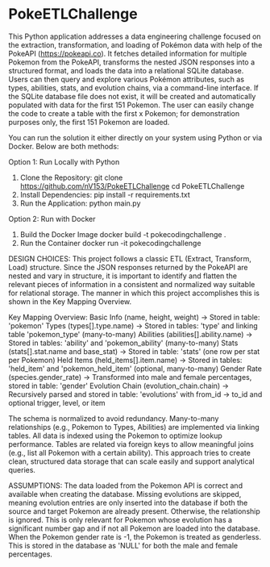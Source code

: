 # PokeETLChallenge
This Python application addresses a data engineering challenge focused on the extraction, transformation, and loading of Pokémon data with help of the PokeAPI (https://pokeapi.co). 
It fetches detailed information for multiple Pokemon from the PokeAPI, transforms the nested JSON responses into a structured format, and loads the data into a relational SQLite database.
Users can then query and explore various Pokémon attributes, such as types, abilities, stats, and evolution chains, via a command-line interface.
If the SQLite database file does not exist, it will be created and automatically populated with data for the first 151 Pokemon.
The user can easily change the code to create a table with the first x Pokemon; for demonstration purposes only, the first 151 Pokemon are loaded.


You can run the solution it either directly on your system using Python or via Docker. Below are both methods:

Option 1: Run Locally with Python
1. Clone the Repository:
    git clone https://github.com/nV153/PokeETLChallenge
    cd PokeETLChallenge
2. Install Dependencies:
    pip install -r requirements.txt
3. Run the Application:
    python main.py

Option 2: Run with Docker
1. Build the Docker Image
    docker build -t pokecodingchallenge .
2. Run the Container
    docker run -it pokecodingchallenge



DESIGN CHOICES:
This project follows a classic ETL (Extract, Transform, Load) structure.
Since the JSON responses returned by the PokeAPI are nested and vary in structure, it is important to identify and flatten the relevant pieces of information in a consistent and normalized way suitable for relational storage.
The manner in which this project accomplishes this is shown in the Key Mapping Overview.

Key Mapping Overview:
Basic Info (name, height, weight) → Stored in table: 'pokemon'
Types (types[].type.name) → Stored in tables: 'type' and linking table 'pokemon_type' (many-to-many)
Abilities (abilities[].ability.name) → Stored in tables: 'ability' and 'pokemon_ability' (many-to-many)
Stats (stats[].stat.name and base_stat) → Stored in table: 'stats' (one row per stat per Pokemon)
Held Items (held_items[].item.name) → Stored in tables: 'held_item' and 'pokemon_held_item' (optional, many-to-many)
Gender Rate (species.gender_rate) → Transformed into male and female percentages, stored in table: 'gender'
Evolution Chain (evolution_chain.chain) → Recursively parsed and stored in table: 'evolutions' with from_id → to_id and optional trigger, level, or item

The schema is normalized to avoid redundancy.
Many-to-many relationships (e.g., Pokemon to Types, Abilities) are implemented via linking tables.
All data is indexed using the Pokemon to optimize lookup performance.
Tables are related via foreign keys to allow meaningful joins (e.g., list all Pokemon with a certain ability).
This approach tries to create clean, structured data storage that can scale easily and support analytical queries.

ASSUMPTIONS:
The data loaded from the Pokemon API is correct and available when creating the database.
Missing evolutions are skipped, meaning evolution entries are only inserted into the database if both the source and target Pokemon are already present. Otherwise, the relationship is ignored. This is only relevant for Pokemon whose evolution has a significant number gap and if not all Pokemon are loaded into the database.
When the Pokemon gender rate is -1, the Pokemon is treated as genderless. This is stored in the database as 'NULL' for both the male and female percentages.

